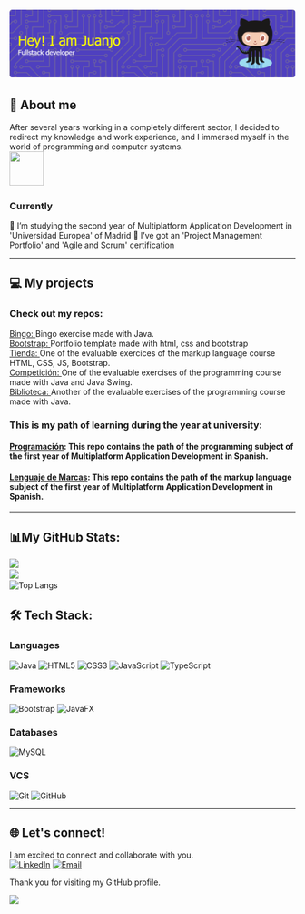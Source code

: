 # ![Header](github-header-image.png)
## 💫 About me 
After several years working in a completely different sector, I decided to redirect my knowledge and work experience, and I immersed myself in the world of programming and computer systems. <br>
 <img src="https://user-images.githubusercontent.com/25181517/192108374-8da61ba1-99ec-41d7-80b8-fb2f7c0a4948.png" width="60" height="60" /><br>

### Currently
🌱 I’m studying the second year of Multiplatform Application Development in 'Universidad Europea' of Madrid
📖 I’ve got an 'Project Management Portfolio' and 'Agile and Scrum' certification

---

## 💻 My projects
### Check out my repos:

[Bingo: ](!https://github.com/JuanjoAJ/Bingo)Bingo exercise made with Java.
<br>
[Bootstrap: ](!https://github.com/JuanjoAJ/Lenguaje-de-Marcas/tree/main/T2-HTML/03%20-Bootstrap/05%20-%20Proyecto%20Bootstrap)Portfolio template made with html, css and bootstrap
<br>
[Tienda: ](!https://github.com/JuanjoAJ/Lenguaje-de-Marcas/tree/main/T0%20-%20Evaluables/03-%20Tercera%20Evaluable)One of the evaluable exercices of the markup language course HTML, CSS, JS, Bootstrap.
<br>
[Competición: ](!https://github.com/JuanjoAJ/PROGRAMACION/tree/44ae2a6e402d94d4bb5df3569d26883d2cf63e73/Ejercicios%20Evaluables/SegundoTrimestre%20-%20COMPETICI%C3%93N)One of the evaluable exercises of the programming course made with Java and Java Swing.
<br>
[Biblioteca: ](!https://github.com/JuanjoAJ/PROGRAMACION/tree/44ae2a6e402d94d4bb5df3569d26883d2cf63e73/Ejercicios%20Evaluables/TercerTrimestre%20-%20BIBLIOTECA)Another of the evaluable exercises of the programming course made with Java.


### This is my path of learning during the year at university:
#### [Programación](!https://github.com/JuanjoAJ/PROGRAMACION): This repo contains the path of the programming subject of the first year of Multiplatform Application Development in Spanish.
#### [Lenguaje de Marcas](!https://github.com/JuanjoAJ/Lenguaje-de-Marcas): This repo contains the path of the markup language subject of the first year of Multiplatform Application Development in Spanish.
---
## 📊My GitHub Stats:

![](https://github-readme-stats.vercel.app/api?username=JuanjoAJ&theme=default&include_all_commits=true&count_private=true)<br/>
![](https://github-readme-streak-stats.herokuapp.com/?user=JuanjoAJ&theme=default&hide_border=false)<br/>
![Top Langs](https://github-readme-stats.vercel.app/api/top-langs/?username=JuanjoAJ&layout=compact&theme=default)

## 🛠️ Tech Stack:
### Languages
![Java](https://img.shields.io/badge/java-%23ED8B00.svg?style=for-the-badge&logo=openjdk&logoColor=white) ![HTML5](https://img.shields.io/badge/html5-%23E34F26.svg?style=for-the-badge&logo=html5&logoColor=white) ![CSS3](https://img.shields.io/badge/css3-%231572B6.svg?style=for-the-badge&logo=css3&logoColor=white) ![JavaScript](https://img.shields.io/badge/javascript-%23323330.svg?style=for-the-badge&logo=javascript&logoColor=%23F7DF1E)  ![TypeScript](https://img.shields.io/badge/typescript-%23007ACC.svg?style=for-the-badge&logo=typescript&logoColor=white)

### Frameworks
![Bootstrap](https://img.shields.io/badge/bootstrap-%238511FA.svg?style=for-the-badge&logo=bootstrap&logoColor=white) ![JavaFX](https://img.shields.io/badge/javafx-%23FF0000.svg?style=for-the-badge&logo=javafx&logoColor=white)

### Databases
![MySQL](https://img.shields.io/badge/mysql-4479A1.svg?style=for-the-badge&logo=mysql&logoColor=white) 
### VCS
![Git](	https://img.shields.io/badge/GIT-E44C30?style=for-the-badge&logo=git&logoColor=white)
![GitHub](https://img.shields.io/badge/github-%23121011.svg?style=for-the-badge&logo=github&logoColor=white)

---
## 🌐 Let's connect!
I am excited to connect and collaborate with you. <br>
[![LinkedIn](https://img.shields.io/badge/LinkedIn-Juanjo%20Avila%20Jimenez-blue?style=flat&logo=linkedin)](https://www.linkedin.com/in/juan-jose-avila/)
[![Email](https://img.shields.io/badge/Email-juanjoaviladev%40gmail.com-red?style=flat&logo=gmail)](mailto:juanjoaviladev@gmail.com)

Thank you for visiting my GitHub profile.  <br>

[![](https://visitcount.itsvg.in/api?id=JuanjoAJ&icon=0&color=0)](https://visitcount.itsvg.in)

